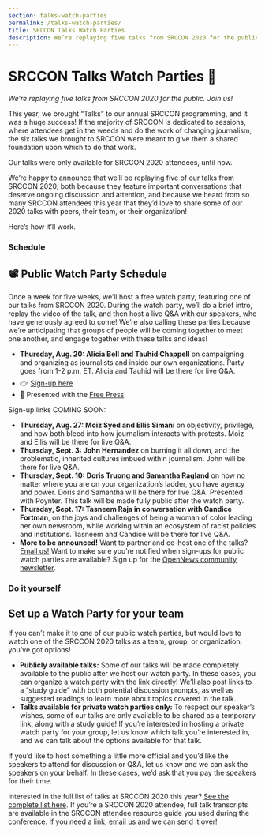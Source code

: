```yaml
---
section: talks-watch-parties
permalink: /talks-watch-parties/
title: SRCCON Talks Watch Parties
description: We’re replaying five talks from SRCCON 2020 for the public. Join us!
---
```


<style type="text/css">
  .action-links {margin-top: -0.5em;}
</style>

# SRCCON Talks Watch Parties 🎉
_We’re replaying five talks from SRCCON 2020 for the public. Join us!_

This year, we brought “Talks” to our annual SRCCON programming, and it was a huge success! If the majority of SRCCON is dedicated to sessions, where attendees get in the weeds and do the work of changing journalism, the six talks we brought to SRCCON were meant to give them a shared foundation upon which to do that work. 

Our talks were only available for SRCCON 2020 attendees, until now.

We’re happy to announce that we’ll be replaying five of our talks from SRCCON 2020, both because they feature important conversations that deserve ongoing discussion and attention, and because we heard from so many SRCCON attendees this year that they’d love to share some of our 2020 talks with peers, their team, or their organization!

Here’s how it’ll work.

### Schedule

## 📽 Public Watch Party Schedule

Once a week for five weeks, we’ll host a free watch party, featuring one of our talks from SRCCON 2020. During the watch party, we’ll do a brief intro, replay the video of the talk, and then host a live Q&A with our speakers, who have generously agreed to come! We’re also calling these parties because we’re anticipating that groups of people will be coming together to meet one another, and engage together with these talks and ideas!

  * **Thursday, Aug. 20: Alicia Bell and Tauhid Chappell** on campaigning and organizing as journalists and inside our own organizations. Party goes from 1-2 p.m. ET. Alicia and Tauhid will be there for live Q&A.
  <ul class="action-links">
    <li>👉 <a href="https://docs.google.com/forms/d/e/1FAIpQLSeJBLzRd6Ynmw5rLLK4lyI_z8hG83FaUK80IEBj964Nd-MUuA/viewform">Sign-up here</a></li>
    <li>🧡 Presented with the <a href="https://www.freepress.net/">Free Press</a>.</li>
  </ul>


Sign-up links COMING SOON:

  * **Thursday, Aug. 27: Moiz Syed and Ellis Simani** on objectivity, privilege, and how both bleed into how journalism interacts with protests. Moiz and Ellis will be there for live Q&A.
  * **Thursday, Sept. 3: John Hernandez** on burning it all down, and the problematic, inherited cultures imbued within journalism. John will be there for live Q&A. 
  * **Thursday, Sept. 10: Doris Truong and Samantha Ragland** on how no matter where you are on your organization’s ladder, you have agency and power. Doris and Samantha will be there for live Q&A. Presented with Poynter. This talk will be made fully public after the watch party.
  * **Thursday, Sept. 17: Tasneem Raja in conversation with Candice Fortman**, on the joys and challenges of being a woman of color leading her own newsroom, while working within an ecosystem of racist policies and institutions. Tasneem and Candice will be there for live Q&A.
  * **More to be announced!** Want to partner and co-host one of the talks? [Email us!](mailto:sisi@opennews.org) Want to make sure you’re notified when sign-ups for public watch parties are available? Sign up for the [OpenNews community newsletter](https://opennews.us5.list-manage.com/subscribe?u=71c95e9a43708843d2fdc1f09&id=996e9290cc).

### Do it yourself

## Set up a Watch Party for your team
If you can’t make it to one of our public watch parties, but would love to watch one of the SRCCON 2020 talks as a team, group, or organization, you’ve got options!

  * **Publicly available talks:** Some of our talks will be made completely available to the public after we host our watch party. In these cases, you can organize a watch party with the link directly! We’ll also post links to a “study guide” with both potential discussion prompts, as well as suggested readings to learn more about topics covered in the talk.
  * **Talks available for private watch parties only:** To respect our speaker’s wishes, some of our talks are only available to be shared  as a temporary link, along with a study guide! If you’re interested in hosting a private watch party for your group, let us know which talk you’re interested in, and we can talk about the options available for that talk.


If you’d like to host something a little more official and you’d like the speakers to attend for discussion or Q&A, let us know and we can ask the speakers on your behalf. In these cases, we’d ask that you pay the speakers for their time.

Interested in the full list of talks at SRCCON 2020 this year? [See the complete list here](https://2020.srccon.org/attendee-faq/#talks-at-srccon-how-do-they-work). If you’re a SRCCON 2020 attendee, full talk transcripts are available in the SRCCON attendee resource guide you used during the conference. If you need a link, [email us](mailto:srccon@opennews.org) and we can send it over!